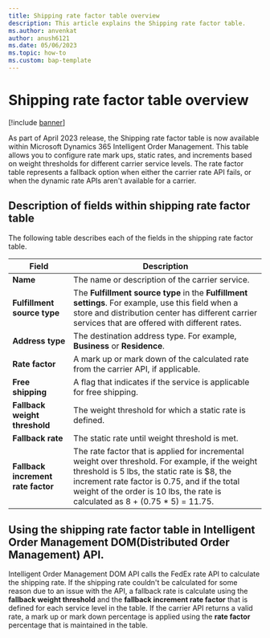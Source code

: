 ```yaml
---
title: Shipping rate factor table overview
description: This article explains the Shipping rate factor table.
ms.author: anvenkat
author: anush6121
ms.date: 05/06/2023
ms.topic: how-to
ms.custom: bap-template
---
```


# Shipping rate factor table overview

[!include [banner](includes/banner.md)]

As part of April 2023 release, the Shipping rate factor table is now available within Microsoft Dynamics 365 Intelligent Order Management. This table allows you to configure rate mark ups, static rates, and increments based on weight thresholds for different carrier service levels. The rate factor table represents a fallback option when either the carrier rate API fails, or when the dynamic rate APIs aren't available for a carrier.

## Description of fields within shipping rate factor table

The following table describes each of the fields in the shipping rate factor table.

| Field | Description |
| ----- | ----------- |
| **Name** | The name or description of the carrier service. |
| **Fulfillment source type** | The **Fulfillment source type** in the **Fulfillment settings**. For example, use this field when a store and distribution center has different carrier services that are offered with different rates. |
| **Address type** | The destination address type. For example, **Business** or **Residence**. |
| **Rate factor** | A mark up or mark down of the calculated rate from the carrier API, if applicable. |
| **Free shipping** | A flag that indicates if the service is applicable for free shipping. |
| **Fallback weight threshold** | The weight threshold for which a static rate is defined. |
| **Fallback rate** | The static rate until weight threshold is met. |
| **Fallback increment rate factor** | The rate factor that is applied for incremental weight over threshold. For example, if the weight threshold is 5 lbs, the static rate is $8, the increment rate factor is 0.75, and if the total weight of the order is 10 lbs, the rate is calculated as 8 + (0.75 \* 5) = 11.75. |

## Using the shipping rate factor table in Intelligent Order Management DOM(Distributed Order Management) API.

Intelligent Order Management DOM API calls the FedEx rate API to calculate the shipping rate. If the shipping rate couldn't be calculated for some reason due to an issue with the API, a fallback rate is calculate using the **fallback weight threshold** and the **fallback increment rate factor** that is defined for each service level in the table. If the carrier API returns a valid rate, a mark up or mark down percentage is applied using the **rate factor** percentage that is maintained in the table.





